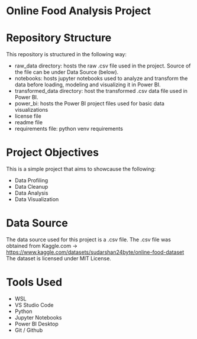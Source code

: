 # Online Food Analysis Project

# Repository Structure
This repository is structured in the following way:
- raw_data directory: hosts the raw .csv file used in the project. Source of the file can be under Data Source (below).
- notebooks: hosts jupyter notebooks used to analyze and transform the data before loading, modeling and visualizing it in Power BI.
- transformed_data directory: host the transformed .csv data file used in Power BI.
- power_bi: hosts the Power BI project files used for basic data visualizations
- license file
- readme file
- requirements file: python venv requirements

# Project Objectives
This is a simple project that aims to showcause the following:
- Data Profiling
- Data Cleanup
- Data Analysis
- Data Visualization

# Data Source
The data source used for this project is a .csv file.
The .csv file was obtained from Kaggle.com -> https://www.kaggle.com/datasets/sudarshan24byte/online-food-dataset
The dataset is licensed under MIT License.

# Tools Used
- WSL
- VS Studio Code
- Python
- Jupyter Notebooks
- Power BI Desktop
- Git / Github